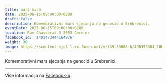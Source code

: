 ```yaml
---
title: marš mira
date: 2025-06-15T09:00:00+0200
draft: false
description: Komemorativni mars sjecanja na genocid u Srebrenici.
eventDate: 2025-06-15T09:00:00+0200
location: Rue Chasseral 3 2053 Cernier
facebook_id: '1403473444164976'
weight: 30
image: https://scontent-sjc3-1.xx.fbcdn.net/v/t39.30808-6/496358384_1007574214836511_4806363768185633011_n.jpg?_nc_cat=102&ccb=1-7&_nc_sid=9e60e4&_nc_ohc=JovBrRU3HxAQ7kNvwEDMrBS&_nc_oc=Adk1DkzcWJaF9C3Mpq6KZAv56Du_HsRA2iiM2ayPDkz7u_i8lnOeQd-aUWIvf29wa-U&_nc_zt=23&_nc_ht=scontent-sjc3-1.xx&edm=ABTKTjYEAAAA&_nc_gid=QA0vnya-EtuvDfDcoRAE_Q&oh=00_AfNt1mYWyOkiCJEzgFcKWEHuHtF4egG0pl0WJI1QzhVuBg&oe=685FD2AE
---
```


Komemorativni mars sjecanja na genocid u Srebrenici.

---

Više informacija na [Facebook-u](https://facebook.com/events/1403473444164976)